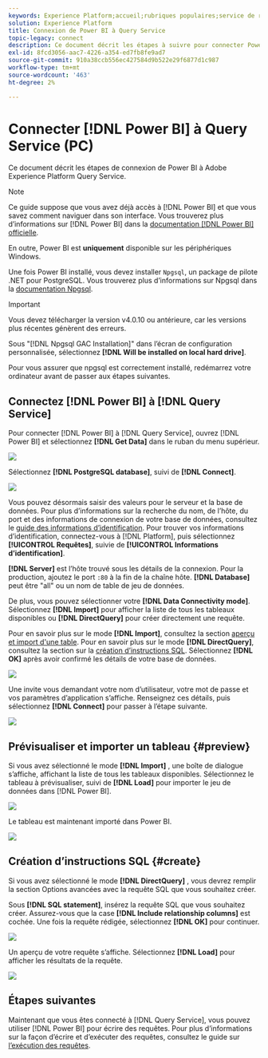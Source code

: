 ```yaml
---
keywords: Experience Platform;accueil;rubriques populaires;service de requête;service de requête;Power BI;Power bi;se connecter au service de requête;
solution: Experience Platform
title: Connexion de Power BI à Query Service
topic-legacy: connect
description: Ce document décrit les étapes à suivre pour connecter Power BI à Adobe Experience Platform Query Service.
exl-id: 8fcd3056-aac7-4226-a354-ed7fb8fe9ad7
source-git-commit: 910a38ccb556ec427584d9b522e29f6877d1c987
workflow-type: tm+mt
source-wordcount: '463'
ht-degree: 2%

---
```


# Connecter [!DNL Power BI] à Query Service (PC)

Ce document décrit les étapes de connexion de Power BI à Adobe Experience Platform Query Service.

>[!NOTE]
>
> Ce guide suppose que vous avez déjà accès à [!DNL Power BI] et que vous savez comment naviguer dans son interface. Vous trouverez plus d’informations sur [!DNL Power BI] dans la [documentation  [!DNL Power BI] officielle](https://docs.microsoft.com/fr-FR/power-bi/).
>
> En outre, Power BI est **uniquement** disponible sur les périphériques Windows.

Une fois Power BI installé, vous devez installer `Npgsql`, un package de pilote .NET pour PostgreSQL. Vous trouverez plus d’informations sur Npgsql dans la [documentation Npgsql](https://www.npgsql.org/doc/index.html).

>[!IMPORTANT]
>
>Vous devez télécharger la version v4.0.10 ou antérieure, car les versions plus récentes génèrent des erreurs.

Sous &quot;[!DNL Npgsql GAC Installation]&quot; dans l’écran de configuration personnalisée, sélectionnez **[!DNL Will be installed on local hard drive]**.

Pour vous assurer que npgsql est correctement installé, redémarrez votre ordinateur avant de passer aux étapes suivantes.

## Connectez [!DNL Power BI] à [!DNL Query Service]

Pour connecter [!DNL Power BI] à [!DNL Query Service], ouvrez [!DNL Power BI] et sélectionnez **[!DNL Get Data]** dans le ruban du menu supérieur.

![](../images/clients/power-bi/open-power-bi.png)

Sélectionnez **[!DNL PostgreSQL database]**, suivi de **[!DNL Connect]**.

![](../images/clients/power-bi/get-data.png)

Vous pouvez désormais saisir des valeurs pour le serveur et la base de données. Pour plus d’informations sur la recherche du nom, de l’hôte, du port et des informations de connexion de votre base de données, consultez le [guide des informations d’identification](../ui/credentials.md). Pour trouver vos informations d’identification, connectez-vous à [!DNL Platform], puis sélectionnez **[!UICONTROL Requêtes]**, suivie de **[!UICONTROL Informations d’identification]**.

**[!DNL Server]** est l’hôte trouvé sous les détails de la connexion. Pour la production, ajoutez le port `:80` à la fin de la chaîne hôte. **[!DNL Database]** peut être &quot;all&quot; ou un nom de table de jeu de données.

De plus, vous pouvez sélectionner votre **[!DNL Data Connectivity mode]**. Sélectionnez **[!DNL Import]** pour afficher la liste de tous les tableaux disponibles ou **[!DNL DirectQuery]** pour créer directement une requête.

Pour en savoir plus sur le mode **[!DNL Import]**, consultez la section [aperçu et import d&#39;une table](#preview). Pour en savoir plus sur le mode **[!DNL DirectQuery]**, consultez la section sur la [création d’instructions SQL](#create). Sélectionnez **[!DNL OK]** après avoir confirmé les détails de votre base de données.

![](../images/clients/power-bi/connectivity-mode.png)

Une invite vous demandant votre nom d’utilisateur, votre mot de passe et vos paramètres d’application s’affiche. Renseignez ces détails, puis sélectionnez **[!DNL Connect]** pour passer à l’étape suivante.

![](../images/clients/power-bi/import-mode.png)

## Prévisualiser et importer un tableau {#preview}

Si vous avez sélectionné le mode **[!DNL Import]** , une boîte de dialogue s’affiche, affichant la liste de tous les tableaux disponibles. Sélectionnez le tableau à prévisualiser, suivi de **[!DNL Load]** pour importer le jeu de données dans [!DNL Power BI].

![](../images/clients/power-bi/preview-table.png)

Le tableau est maintenant importé dans Power BI.

![](../images/clients/power-bi/import-table.png)

## Création d’instructions SQL {#create}

Si vous avez sélectionné le mode **[!DNL DirectQuery]** , vous devrez remplir la section Options avancées avec la requête SQL que vous souhaitez créer.

Sous **[!DNL SQL statement]**, insérez la requête SQL que vous souhaitez créer. Assurez-vous que la case **[!DNL Include relationship columns]** est cochée. Une fois la requête rédigée, sélectionnez **[!DNL OK]** pour continuer.

![](../images/clients/power-bi/direct-query-mode.png)

Un aperçu de votre requête s’affiche. Sélectionnez **[!DNL Load]** pour afficher les résultats de la requête.

![](../images/clients/power-bi/preview-direct-query.png)

## Étapes suivantes

Maintenant que vous êtes connecté à [!DNL Query Service], vous pouvez utiliser [!DNL Power BI] pour écrire des requêtes. Pour plus d’informations sur la façon d’écrire et d’exécuter des requêtes, consultez le guide sur [l’exécution des requêtes](../best-practices/writing-queries.md).
